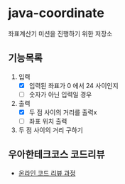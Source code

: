 # java-coordinate
좌표계산기 미션을 진행하기 위한 저장소

## 기능목록
1. 입력
    - [x] 입력된 좌표가 0 에서 24 사이인지
    - [ ] 숫자가 아닌 입력일 경우 
2. 출력
    - [x] 두 점 사이의 거리를 출력x
    - [ ] 좌표 위치 출력
3. 두 점 사이의 거리 구하기


## 우아한테크코스 코드리뷰
* [온라인 코드 리뷰 과정](https://github.com/woowacourse/woowacourse-docs/blob/master/maincourse/README.md)
